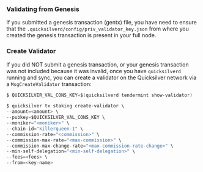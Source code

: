 ### Validating from Genesis

If you submitted a genesis transaction (gentx) file, you have need to ensure that the `.quicksilverd/config/priv_validator_key.json` from where you created the genesis transaction is present in your full node. 

### Create Validator

If you did NOT submit a genesis transaction, or your genesis transaction was not included because it was invalid, once you have `quicksilverd` running and sync, you can create a validator on the Quicksilver network via a `MsgCreateValidator` transaction:

```go
$ QUICKSILVER_VAL_CONS_KEY=$(quicksilverd tendermint show-validator)

$ quicksilver tx staking create-validator \
--amount=<amount> \
--pubkey=$QUICKSILVER_VAL_CONS_KEY \
--moniker="<moniker>" \
--chain-id="killerqueen-1" \
--commission-rate="<commission>" \
--commission-max-rate="<max-commission>" \
--commission-max-change-rate="<max-commission-rate-change>" \
--min-self-delegation="<min-self-delegation>" \
--fees=<fees> \
--from=<key-name>
```
